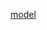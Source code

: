 [model](https://o365tsukuba-my.sharepoint.com/:u:/g/personal/xie_chun_gu_u_tsukuba_ac_jp/EX7U2JB1YoVNkppgCwk7WPcBTQh0glpfvyAKuDwSQHRBtA?e=IFFWvo)